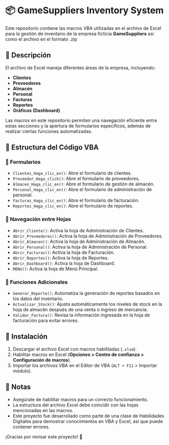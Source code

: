 # 📦 GameSuppliers Inventory System

Este repositorio contiene las macros VBA utilizadas en el archivo de Excel para la gestión de inventario de la empresa ficticia **GameSuppliers** 
asi como el archivo en el formato .zip

## 📑 Descripción

El archivo de Excel maneja diferentes áreas de la empresa, incluyendo:
- **Clientes**
- **Proveedores**
- **Almacén**
- **Personal**
- **Facturas**
- **Reportes**
- **Gráficos (Dashboard)**

Las macros en este repositorio permiten una navegación eficiente entre estas secciones y la apertura de formularios específicos, además de realizar ciertas funciones automatizadas.

## 📜 Estructura del Código VBA

### 🔹 Formularios
- `Clientes_Haga_clic_en()`: Abre el formulario de clientes.
- `Proveedor_Haga_click()`: Abre el formulario de proveedores.
- `Almacen_Haga_clic_en()`: Abre el formulario de gestión de almacén.
- `Personal_Haga_clic_en()`: Abre el formulario de administración de personal.
- `Facturas_Haga_clic_en()`: Abre el formulario de facturación.
- `Reportes_Haga_clic_en()`: Abre el formulario de reportes.

### 🔹 Navegación entre Hojas
- `Abrir_Cliente()`: Activa la hoja de Administración de Clientes.
- `Abrir_Proveedores()`: Activa la hoja de Administración de Proveedores.
- `Abrir_Almacen()`: Activa la hoja de Administración de Almacén.
- `Abrir_Personal()`: Activa la hoja de Administración de Personal.
- `Abrir_Facturas()`: Activa la hoja de Facturación.
- `Abrir_Reportes()`: Activa la hoja de Reportes.
- `Abrir_Dashboard()`: Activa la hoja de Dashboard.
- `MENU()`: Activa la hoja de Menú Principal.

### 🔹 Funciones Adicionales
- `Generar_Reporte()`: Automatiza la generación de reportes basados en los datos del inventario.
- `Actualizar_Stock()`: Ajusta automáticamente los niveles de stock en la hoja de almacén después de una venta o ingreso de mercancía.
- `Validar_Factura()`: Revisa la información ingresada en la hoja de facturación para evitar errores.

## 🚀 Instalación

1. Descargar el archivo Excel con macros habilitadas (`.xlsm`).
2. Habilitar macros en Excel (**Opciones > Centro de confianza > Configuración de macros**).
3. Importar los archivos VBA en el Editor de VBA (`ALT + F11` > Importar módulo).

## 📌 Notas
- Asegúrate de habilitar macros para un correcto funcionamiento.
- La estructura del archivo Excel debe coincidir con las hojas mencionadas en las macros.
- Este proyecto fue desarrollado como parte de una clase de Habilidades Digitales para demostrar conocimientos en VBA y Excel, asi que puede contener errores.

¡Gracias por revisar este proyecto! 🚀




